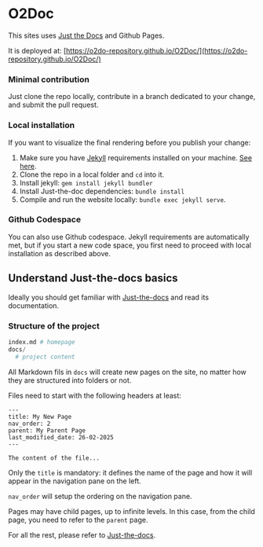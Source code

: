 # O2Doc

This sites uses [Just the Docs](https://just-the-docs.github.io/just-the-docs/) and Github Pages.  

It is deployed at: [https://o2do-repository.github.io/O2Doc/](https://o2do-repository.github.io/O2Doc/)

### Minimal contribution

Just clone the repo locally, contribute in a branch dedicated to your change, and submit the pull request. 

### Local installation

If you want to visualize the final rendering before you publish your change: 
1. Make sure you have [Jekyll](https://jekyllrb.com) requirements installed on your machine. [See here](https://jekyllrb.com/docs/installation/#requirements). 
1. Clone the repo in a local folder and `cd` into it. 
1. Install jekyll: `gem install jekyll bundler`
1. Install Just-the-doc dependencies: `bundle install`
1. Compile and run the website locally: `bundle exec jekyll serve`.

### Github Codespace

You can also use Github codespace.  Jekyll requirements are automatically met, but if you start a new code space, you first need to proceed with local installation as described above. 

## Understand Just-the-docs basics

Ideally you should get familiar with [Just-the-docs](https://just-the-docs.com) and read its documentation. 

### Structure of the project

```py
index.md # homepage
docs/
  # project content
```

All Markdown fils in `docs` will create new pages on the site, no matter how they are structured into folders or not. 

Files need to start with the following headers at least: 
```
---
title: My New Page 
nav_order: 2
parent: My Parent Page
last_modified_date: 26-02-2025
---

The content of the file... 
```

Only the `title` is mandatory: it defines the name of the page and how it will appear in the navigation pane on the left. 

`nav_order` will setup the ordering on the navigation pane. 

Pages may have child pages, up to infinite levels.  In this case, from the child page, you need to refer to the `parent` page.  

For all the rest, please refer to [Just-the-docs](https://just-the-docs.com). 